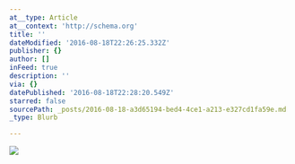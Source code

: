 ```yaml
---
at__type: Article
at__context: 'http://schema.org'
title: ''
dateModified: '2016-08-18T22:26:25.332Z'
publisher: {}
author: []
inFeed: true
description: ''
via: {}
datePublished: '2016-08-18T22:28:20.549Z'
starred: false
sourcePath: _posts/2016-08-18-a3d65194-bed4-4ce1-a213-e327cd1fa59e.md
_type: Blurb

---
```

![](https://the-grid-user-content.s3-us-west-2.amazonaws.com/9821e7cb-4db3-4fd9-a217-2c9d32d3e7db.jpg)